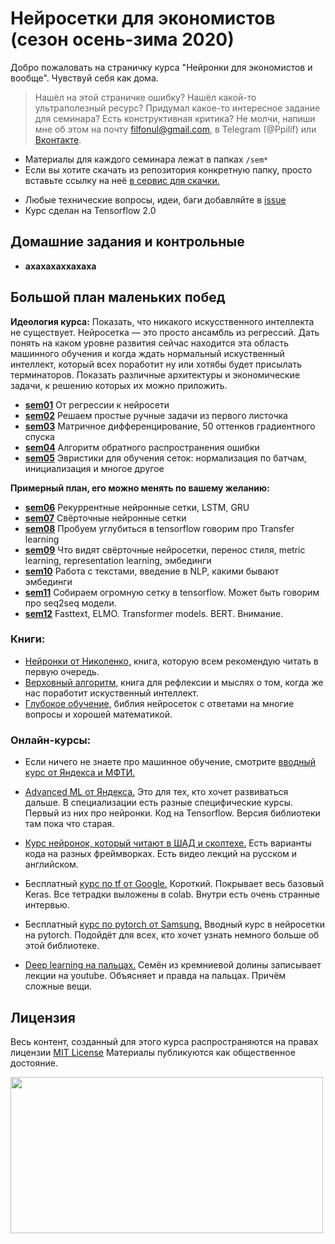 # Нейросетки для экономистов (сезон осень-зима 2020)

Добро пожаловать на страничку курса "Нейронки для экономистов и вообще". Чувствуй себя как дома.

> Нашёл на этой страничке ошибку? Нашёл какой-то ультраполезный ресурс? Придумал какое-то интересное задание для семинара? Есть конструктивная критика? Не молчи, напиши мне об этом на почту filfonul@gmail.com, в Telegram (@Ppilif) или [Вконтакте](https://vk.com/ppilif).

- Материалы для каждого семинара лежат в папках `/sem*`
- Если вы хотите скачать из репозитория конкретную папку, просто вставьте ссылку на неё [в сервис для скачки.](https://minhaskamal.github.io/DownGit/#/home)
* Любые технические вопросы, идеи, баги добавляйте в [issue](https://github.com/FUlyankin/matstat_online/issues)
* Курс сделан на Tensorflow 2.0


## Домашние задания и контрольные

- __ахахахаххахаха__

## Большой план маленьких побед

__Идеология курса:__ Показать, что никакого искусственного интеллекта не существует. Нейросетка — это просто ансамбль из регрессий. Дать понять на каком уровне развития сейчас находится эта область машинного обучения и когда ждать нормальный искуственный интеллект, который всех поработит ну или хотябы будет присылать терминаторов. Показать различные архитектуры и экономические задачи, к решению которых их можно приложить.

- [__sem01__](./sem01_intro) От регрессии к нейросети
- [__sem02__](./sem02_simple_tasks) Решаем простые ручные задачи из первого листочка
- [__sem03__](./sem03_matrix_diff) Матричное дифференцирование, 50 оттенков градиентного спуска  
- [__sem04__](./sem04_backprop) Алгоритм обратного распространения ошибки
- [__sem05__](./sem05) Эвристики для обучения сеток: нормализация по батчам, инициализация и многое другое

__Примерный план, его можно менять по вашему желанию:__

- [__sem06__](./sem06) Рекуррентные нейронные сетки, LSTM, GRU
- [__sem07__](./sem07) Свёрточные нейронные сетки
- [__sem08__](./sem08) Пробуем углубиться в tensorflow говорим про Transfer learning
- [__sem09__](./sem09) Что видят свёрточные нейросетки, перенос стиля, metric learning, representation learning, эмбединги
- [__sem10__](./sem10) Работа с текстами, введение в NLP, какими бывают эмбединги
- [__sem11__](./sem11) Собираем огромную сетку в tensorflow. Может быть говорим про seq2seq модели.
- [__sem12__](./sem12) Fasttext, ELMO. Transformer models. BERT. Внимание.


### Книги:

* [Нейронки от Николенко,](https://yadi.sk/i/EIL8nVcLCzR80g) книга, которую всем рекомендую читать в первую очередь.
* [Верховный алгоритм,](https://yadi.sk/i/zYNv-pLMYLZXfQ) книга для рефлексии и мыслях о том, когда же нас поработит искуственный интеллект.
* [Глубокое обучение,](https://yadi.sk/i/NZIdukL2tpufBA) библия нейросеток с ответами на многие вопросы и хорошей математикой.


### Онлайн-курсы:

* Если ничего не знаете про машинное обучение, смотрите [вводный курс от Яндекса и МФТИ.](https://www.coursera.org/specializations/machine-learning-data-analysis)
* [Advanced ML от Яндекса.](https://www.coursera.org/specializations/aml) Это для тех, кто хочет развиваться дальше. В специализации есть разные специфические курсы. Первый из них про нейронки. Код на Tensorflow. Версия библиотеки там пока что старая.

* [Курс нейронок, который читают в ШАД и сколтехе.](https://github.com/yandexdataschool/Practical_DL/tree/master)  Есть варианты кода на разных фреймворках. Есть видео лекций на русском и английском.
* Бесплатный [курс по tf от Google.](https://www.udacity.com/course/intro-to-tensorflow-for-deep-learning--ud187) Короткий. Покрывает весь базовый Keras. Все тетрадки выложены в colab. Внутри есть очень странные интервью.  
* Бесплатный [курс по pytorch от Samsung.](https://stepik.org/course/50352/syllabus) Вводный курс в нейросетки на pytorch. Подойдёт для всех, кто хочет узнать немного больше об этой библиотеке.
* [Deep learning на пальцах.](https://dlcourse.ai) Семён из кремниевой долины записывает лекции на youtube. Объясняет и правда на пальцах. Причём сложные вещи.


## Лицензия

Весь контент, созданный для этого курса распространяются на правах лицензии [MIT License](https://github.com/hse-econ-data-science/dap_2020_fall/blob/master/LICENSE) Материалы публикуются как общественное достояние.

<img align="center" src="http://www.roundcrisis.com/presentations/ndc-oslo/images/legos.jpg" height="250" width="500">
<br>
<br>
